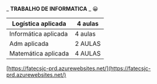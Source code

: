 _ **TRABALHO DE INFORMATICA** _ :grinning:

| Logística aplicada | 4 aulas |
| --- | --- |
| Informática aplicada | 4 aulas |
| Adm aplicada | 2 AULAS |
| Matemática aplicada | 4 AULAS |

[https://fatecsjc-prd.azurewebsites.net/](https://fatecsjc-prd.azurewebsites.net/)
